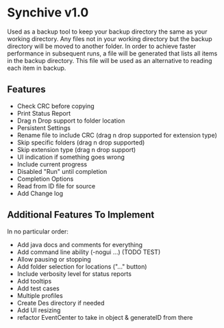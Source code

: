 # Synchive v1.0
Used as a backup tool to keep your backup directory the same as your working directory.
Any files not in your working directory but the backup directory will be moved to another folder.
In order to achieve faster performance in subsequent runs, a file will be generated that lists all
items in the backup directory. This file will be used as an alternative to reading each item in backup. 

## Features
- Check CRC before copying
- Print Status Report
- Drag n Drop support to folder location
- Persistent Settings
- Rename file to include CRC (drag n drop supported for extension type)
- Skip specific folders (drag n drop supported)
- Skip extension type (drag n drop support)
- UI indication if something goes wrong
- Include current progress
- Disabled "Run" until completion
- Completion Options
- Read from ID file for source
- Add Change log

## Additional Features To Implement
In no particular order:
- Add java docs and comments for everything
- Add command line ability (-nogui ...) (TODO TEST)
- Allow pausing or stopping
- Add folder selection for locations ("..." button)
- Include verbosity level for status reports
- Add tooltips
- Add test cases 
- Multiple profiles
- Create Des directory if needed
- Add UI resizing 
- refactor EventCenter to take in object & generateID from there





